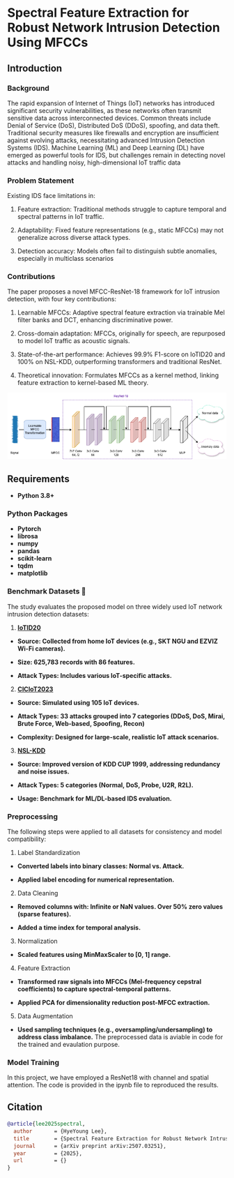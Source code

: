 # Spectral Feature Extraction for Robust Network Intrusion Detection Using MFCCs

## Introduction
### Background
The rapid expansion of Internet of Things (IoT) networks has introduced significant security vulnerabilities, as these networks often transmit sensitive data across interconnected devices. Common threats include Denial of Service (DoS), Distributed DoS (DDoS), spoofing, and data theft. Traditional security measures like firewalls and encryption are insufficient against evolving attacks, necessitating advanced Intrusion Detection Systems (IDS). Machine Learning (ML) and Deep Learning (DL) have emerged as powerful tools for IDS, but challenges remain in detecting novel attacks and handling noisy, high-dimensional IoT traffic data

### Problem Statement
Existing IDS face limitations in:

1. Feature extraction: Traditional methods struggle to capture temporal and spectral patterns in IoT traffic.

2. Adaptability: Fixed feature representations (e.g., static MFCCs) may not generalize across diverse attack types.

3. Detection accuracy: Models often fail to distinguish subtle anomalies, especially in multiclass scenarios

### Contributions
The paper proposes a novel MFCC-ResNet-18 framework for IoT intrusion detection, with four key contributions:

1. Learnable MFCCs: Adaptive spectral feature extraction via trainable Mel filter banks and DCT, enhancing discriminative power.

2. Cross-domain adaptation: MFCCs, originally for speech, are repurposed to model IoT traffic as acoustic signals.

3. State-of-the-art performance: Achieves 99.9% F1-score on IoTID20 and 100% on NSL-KDD, outperforming transformers and traditional ResNet.

4. Theoretical innovation: Formulates MFCCs as a kernel method, linking feature extraction to kernel-based ML theory.

![](Figures/arch.png?raw=true)

## Requirements
- **Python 3.8+**
### Python Packages
- **Pytorch**
- **librosa**
- **numpy**
- **pandas**
- **scikit-learn**
- **tqdm**
- **matplotlib**
### Benchmark Datasets 📝
The study evaluates the proposed model on three widely used IoT network intrusion detection datasets:

1. [**IoTID20**](https://www.kaggle.com/datasets/rohulaminlabid/iotid20-dataset)

- **Source: Collected from home IoT devices (e.g., SKT NGU and EZVIZ Wi-Fi cameras).**

- **Size: 625,783 records with 86 features.**

- **Attack Types: Includes various IoT-specific attacks.**

2. [**CICIoT2023**](https://www.kaggle.com/datasets/akashdogra/cic-iot-2023)

- **Source: Simulated using 105 IoT devices.**

- **Attack Types: 33 attacks grouped into 7 categories (DDoS, DoS, Mirai, Brute Force, Web-based, Spoofing, Recon)**

- **Complexity: Designed for large-scale, realistic IoT attack scenarios.**

3. [**NSL-KDD**](https://www.kaggle.com/datasets/hassan06/nslkdd)

- **Source: Improved version of KDD CUP 1999, addressing redundancy and noise issues.**

- **Attack Types: 5 categories (Normal, DoS, Probe, U2R, R2L).**

- **Usage: Benchmark for ML/DL-based IDS evaluation.**
### Preprocessing 
The following steps were applied to all datasets for consistency and model compatibility:

1. Label Standardization

- **Converted labels into binary classes: Normal vs. Attack.**

- **Applied label encoding for numerical representation.**
  
2. Data Cleaning

- **Removed columns with: Infinite or NaN values. Over 50% zero values (sparse features).**

- **Added a time index for temporal analysis.**
  
3. Normalization

- **Scaled features using MinMaxScaler to [0, 1] range.**

4. Feature Extraction

- **Transformed raw signals into MFCCs (Mel-frequency cepstral coefficients) to capture spectral-temporal patterns.**

- **Applied PCA for dimensionality reduction post-MFCC extraction.**

5. Data Augmentation

- **Used sampling techniques (e.g., oversampling/undersampling) to address class imbalance.**
The preprocessed data is aviable in code for the trained and evaulation purpose.

### Model Training
In this project, we have employed a ResNet18 with channel and spatial attention. The code is provided in the ipynb file to reproduced the results.
## Citation
```bibtex
@article{lee2025spectral,
  author       = {HyeYoung Lee},
  title        = {Spectral Feature Extraction for Robust Network Intrusion Detection Using MFCCs},
  journal      = {arXiv preprint arXiv:2507.03251},
  year         = {2025},
  url          = {}
}
